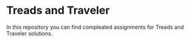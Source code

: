 # Treads and Traveler

In this repository you can find compleated
assignments for Treads and Traveler solutions.

